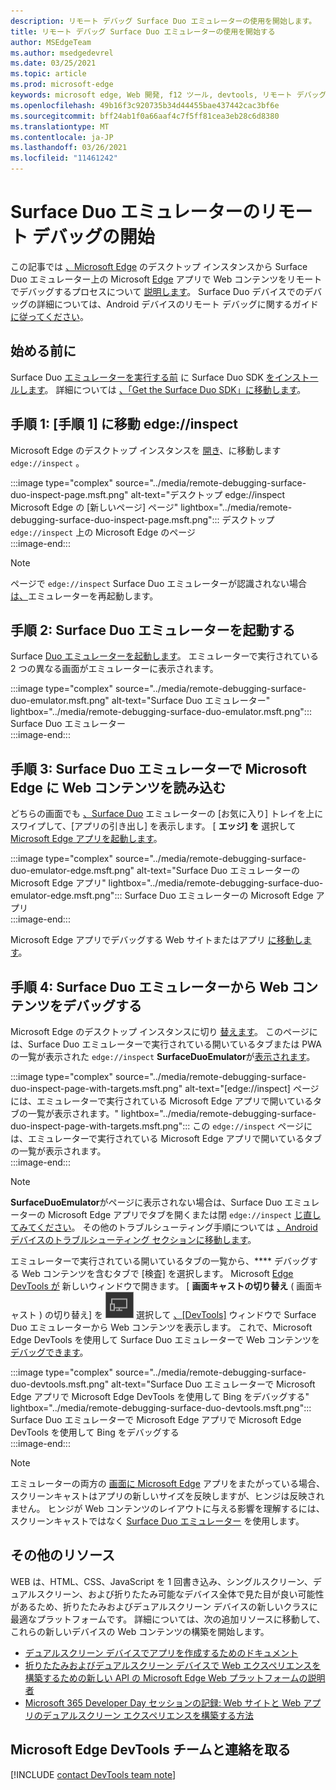 ```yaml
---
description: リモート デバッグ Surface Duo エミュレーターの使用を開始します。
title: リモート デバッグ Surface Duo エミュレーターの使用を開始する
author: MSEdgeTeam
ms.author: msedgedevrel
ms.date: 03/25/2021
ms.topic: article
ms.prod: microsoft-edge
keywords: microsoft edge, Web 開発, f12 ツール, devtools, リモート デバッグ, android, surface duo
ms.openlocfilehash: 49b16f3c920735b34d44455bae437442cac3bf6e
ms.sourcegitcommit: bff24ab1f0a66aaf4c7f5ff81cea3eb28c6d8380
ms.translationtype: MT
ms.contentlocale: ja-JP
ms.lasthandoff: 03/26/2021
ms.locfileid: "11461242"
---
```

# <a name="get-started-with-remote-debugging-surface-duo-emulators"></a>Surface Duo エミュレーターのリモート デバッグの開始  

この記事では [、Microsoft Edge][GooglePlayStoreAppsComMicrosoftEmmx] のデスクトップ インスタンスから Surface Duo エミュレーター上の Microsoft [Edge][MicrosoftSurfaceDevicesSurfaceDuo] アプリで Web コンテンツをリモートでデバッグするプロセスについて [説明します][MicrosoftEdge]。  Surface Duo デバイスでのデバッグの詳細については、Android デバイスのリモート デバッグに関するガイド [に従ってください][DevtoolsRemoteDebuggingMain]。  

## <a name="before-you-begin"></a>始める前に

Surface Duo [エミュレーターを実行する前][MicrosoftDownload100847] に Surface Duo SDK [をインストールします][DualScreenAndroidUseEmulator]。  詳細については [、「Get the Surface Duo SDK」に移動します][DualScreenAndroidGetDuoSdk]。  

## <a name="step-1-navigate-to-edgeinspect"></a>手順 1: [手順 1] に移動 edge://inspect  

Microsoft Edge のデスクトップ インスタンスを [開き][MicrosoftEdge]、に移動します `edge://inspect` 。  

:::image type="complex" source="../media/remote-debugging-surface-duo-inspect-page.msft.png" alt-text="デスクトップ edge://inspect Microsoft Edge の [新しいページ] ページ" lightbox="../media/remote-debugging-surface-duo-inspect-page.msft.png":::
   デスクトップ `edge://inspect` 上の Microsoft Edge のページ  
:::image-end:::

> [!NOTE]
> ページで `edge://inspect` Surface Duo エミュレーターが認識されない場合 [は、][DualScreenAndroidUseEmulator]エミュレーターを再起動します。  

## <a name="step-2-launch-the-surface-duo-emulator"></a>手順 2: Surface Duo エミュレーターを起動する  

Surface [Duo エミュレーターを起動します][DualScreenAndroidUseEmulator]。  エミュレーターで実行されている 2 つの異なる画面がエミュレーターに表示されます。  

:::image type="complex" source="../media/remote-debugging-surface-duo-emulator.msft.png" alt-text="Surface Duo エミュレーター" lightbox="../media/remote-debugging-surface-duo-emulator.msft.png":::
   Surface Duo エミュレーター  
:::image-end:::  

## <a name="step-3-load-your-web-content-in-microsoft-edge-on-the-surface-duo-emulator"></a>手順 3: Surface Duo エミュレーターで Microsoft Edge に Web コンテンツを読み込む  

どちらの画面でも [、Surface Duo][DualScreenAndroidUseEmulator] エミュレーターの [お気に入り] トレイを上にスワイプして、[アプリの引き出し] を表示します。  [ **エッジ] を** 選択して [Microsoft Edge アプリを起動します][GooglePlayStoreAppsComMicrosoftEmmx]。  

:::image type="complex" source="../media/remote-debugging-surface-duo-emulator-edge.msft.png" alt-text="Surface Duo エミュレーターの Microsoft Edge アプリ" lightbox="../media/remote-debugging-surface-duo-emulator-edge.msft.png":::
   Surface Duo エミュレーターの Microsoft Edge アプリ  
:::image-end:::  

Microsoft Edge アプリでデバッグする Web サイトまたはアプリ [に移動します][GooglePlayStoreAppsComMicrosoftEmmx]。  

## <a name="step-4-debug-your-web-content-from-the-surface-duo-emulator"></a>手順 4: Surface Duo エミュレーターから Web コンテンツをデバッグする  

Microsoft Edge のデスクトップ インスタンスに切り [替えます][MicrosoftEdge]。  このページには、Surface Duo エミュレーターで実行されている開いているタブまたは PWA の一覧が表示された `edge://inspect` **SurfaceDuoEmulator**が[表示されます][DualScreenAndroidUseEmulator]。 [][ProgressiveWebAppsIndex]  

:::image type="complex" source="../media/remote-debugging-surface-duo-inspect-page-with-targets.msft.png" alt-text="[edge://inspect] ページには、エミュレーターで実行されている Microsoft Edge アプリで開いているタブの一覧が表示されます。" lightbox="../media/remote-debugging-surface-duo-inspect-page-with-targets.msft.png":::
   この `edge://inspect` ページには、エミュレーターで実行されている Microsoft Edge アプリで開いているタブの一覧が表示されます。  
:::image-end:::  

> [!NOTE]
> **SurfaceDuoEmulator**がページに表示されない場合は、Surface Duo エミュレーターの Microsoft Edge アプリでタブを開くまたは閉 `edge://inspect` [じ直してみてください][DualScreenAndroidUseEmulator]。 [][GooglePlayStoreAppsComMicrosoftEmmx]  その他のトラブルシューティング手順については [、Android デバイスのトラブルシューティング セクションに移動します][DevtoolsRemoteDebuggingIndexTroubleshootingDevtoolsIsNotDetectingAndroidDevice]。  

エミュレーターで実行されている開いているタブの一覧から、**** デバッグする Web コンテンツを含むタブで [検査] を選択します。  Microsoft [Edge DevTools が][DevtoolsIndex] 新しいウィンドウで開きます。  [ **画面キャストの切り替え** \( 画面キャスト \) の切り替え] を ![ ](../media/toggle-screencast-icon.msft.png) 選択して [、[DevTools]][DualScreenAndroidUseEmulator] ウィンドウで Surface Duo エミュレーターから Web コンテンツを表示します。  これで、Microsoft Edge DevTools を使用して Surface Duo エミュレーターで Web コンテンツを [デバッグできます][DualScreenAndroidUseEmulator]。  

:::image type="complex" source="../media/remote-debugging-surface-duo-devtools.msft.png" alt-text="Surface Duo エミュレーターで Microsoft Edge アプリで Microsoft Edge DevTools を使用して Bing をデバッグする" lightbox="../media/remote-debugging-surface-duo-devtools.msft.png":::
   Surface Duo エミュレーターで Microsoft Edge アプリで Microsoft Edge DevTools を使用して Bing をデバッグする  
:::image-end:::  

> [!NOTE]
> エミュレーターの両方の [画面に Microsoft Edge][GooglePlayStoreAppsComMicrosoftEmmx] アプリをまたがっている場合、スクリーンキャストはアプリの新しいサイズを反映しますが、ヒンジは反映されません。  ヒンジが Web コンテンツのレイアウトに与える影響を理解するには、スクリーンキャストではなく [Surface Duo エミュレーター][DualScreenAndroidUseEmulator] を使用します。  

## <a name="additional-resources"></a>その他のリソース  

WEB は、HTML、CSS、JavaScript を 1 回書き込み、シングルスクリーン、デュアルスクリーン、および折りたたみ可能なデバイス全体で見た目が良い可能性があるため、折りたたみおよびデュアルスクリーン デバイスの新しいクラスに最適なプラットフォームです。  詳細については、次の追加リソースに移動して、これらの新しいデバイスの Web コンテンツの構築を開始します。  

*   [デュアルスクリーン デバイスでアプリを作成するためのドキュメント][DualScreenIndex]  
*   [折りたたみおよびデュアルスクリーン デバイスで Web エクスペリエンスを構築するための新しい API の Microsoft Edge Web プラットフォームの説明者][GithubMicrosoftedgeMsedgeexplainersFoldablesExplainer]  
*   [Microsoft 365 Developer Day セッションの記録: Web サイトと Web アプリのデュアルスクリーン エクスペリエンスを構築する方法][YoutubeDxrzwsqxpvc]  

## <a name="getting-in-touch-with-the-microsoft-edge-devtools-team"></a>Microsoft Edge DevTools チームと連絡を取る  

[!INCLUDE [contact DevTools team note](../includes/contact-devtools-team-note.md)]  

<!-- links -->  

[DevtoolsIndex]: ../index.md "Microsoft Edge (Chromium) 開発者ツール | Microsoft Docs"  
[ProgressiveWebAppsIndex]: ../../progressive-web-apps-chromium/index.md "Windows 上のプログレッシブ Web アプリ |Microsoft Docs"  
[DevtoolsRemoteDebuggingMain]: ./index.md "Android デバイスのリモート デバッグの開始|Microsoft Docs"  
[DevtoolsRemoteDebuggingIndexTroubleshootingDevtoolsIsNotDetectingAndroidDevice]: ./index.md#troubleshooting-devtools-is-not-detecting-the-android-device "トラブルシューティング: DevTools が Android デバイスを検出していない - Android デバイスのリモート デバッグを開始する方法|Microsoft Docs"  

[DualScreenIndex]: /dual-screen/index "デュアルスクリーン デバイス向けアプリを作成|Microsoft Docs"  
[DualScreenAndroidUseEmulator]: /dual-screen/android/use-emulator "Surface DUo エミュレーターを使用|Microsoft Docs"  
[DualScreenAndroidGetDuoSdk]: /dual-screen/android/get-duo-sdk "Surface Duo SDK を取得|Microsoft Docs"  

[MicrosoftEdge]: https://www.microsoft.com/edge "新しい Microsoft Edge の導入"  
[MicrosoftSurfaceDevicesSurfaceDuo]: https://www.microsoft.com/surface/devices/surface-duo "Surface Duo の新しい|Microsoft Surface"  
[MicrosoftDownload100847]: https://www.microsoft.com/download/details.aspx?id=100847 "Surface Duo SDK プレビュー リリース のダウンロード |Microsoft ダウンロード センター"  

[GooglePlayStoreAppsComMicrosoftEmmx]: https://play.google.com/store/apps/details?id=com.microsoft.emmx "Microsoft Edge: Web ブラウザー |GooglePlay"  

[GithubMicrosoftedgeMsedgeexplainersFoldablesExplainer]: https://github.com/MicrosoftEdge/MSEdgeExplainers/blob/master/Foldables/explainer.md "折りたたみ可能なデバイスでの啓蒙エクスペリエンスのための Web プラットフォーム プリミティブ - MicrosoftEdge/MSEdgeExplainers |GitHub"  

[YoutubeDxrzwsqxpvc]: https://youtu.be/DXrZWsqXPVc "Web サイトと Web アプリのデュアルスクリーン エクスペリエンスを構築する|YouTube"  
